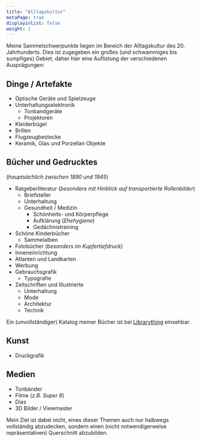 ```yaml
---
title: "Alltagskultur"
metaPage: true
displayinlist: false
weight: 1
---
```


Meine Sammelschwerpunkte liegen im Bereich der Alltagskultur des 20. Jahrhunderts. Dies ist zugegeben ein großes (und schwammiges bis sumpfiges) Gebiet, daher hier eine Auflistung der verschiedenen Ausprägungen:

## Dinge / Artefakte
* Optische Geräte und Spielzeuge
* Unterhaltungselektronik
  * Tonbandgeräte
  * Projektoren
* Kleiderbügel
* Brillen
* Flugzeugbestecke
* Keramik, Glas und Porzellan Objekte

## Bücher und Gedrucktes
(*hauptsächlich zwischen 1890 und 1945*)
* Ratgeberliteratur (*besonders mit Hinblick auf transportierte Rollenbilder*)
  * Briefsteller
  * Unterhaltung
  * Gesundheit / Medizin
    * Schönheits- und Körperpflege
    * Aufklärung (*Ehehygiene*)
    * Gedächnistraining
* Schöne Kinderbücher
  * Sammelalben
* Fotobücher (*besonders im Kupfertiefdruck*)
* Inneneinrichtung
* Atlanten und Landkarten
* Werbung
* Gebrauchsgrafik
  * Typografie
* Zeitschriften und Illustrierte
  * Unterhaltung
  * Mode
  * Architektur
  * Technik

Ein (unvollständiger) Katalog meiner Bücher ist bei [Librarything](https://www.librarything.com/profile/cmahnke) einsehbar.

## Kunst
* Druckgrafik

## Medien
* Tonbänder
* Filme (*z.B. Super 8*)
* Dias
* 3D Bilder / Viewmaster

Mein Ziel ist dabei nicht, eines dieser Themen auch nur halbwegs vollständig abzudecken, sondern einen (nicht notwendigerweise repräsentativen) Querschnitt abzubilden.
